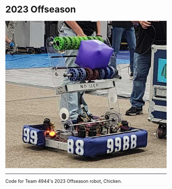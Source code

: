 # 2023 Offseason

![Robot Image](src/main/deploy/1000002839(1).jpg)

---

Code for Team 4944's 2023 Offseason robot, Chicken.
